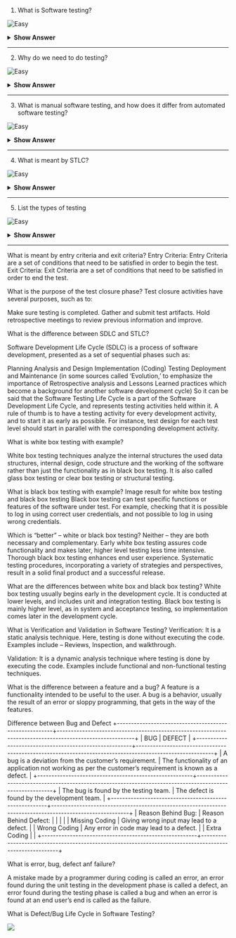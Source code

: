 1. What is Software testing?

![Easy](https://github.com/revaturelabs/interviewquestions/blob/dev/ComplexityTags/simple%20(2).svg)

<details>
<summary><b>Show Answer</b></summary>
<blockquote>

Software testing is the process of evaluating and verifying that a software product or application does what it is supposed to do.

</blockquote>
</details>
  
---

2. Why do we need to do testing?

![Easy](https://github.com/revaturelabs/interviewquestions/blob/dev/ComplexityTags/simple%20(2).svg)

<details>
<summary><b>Show Answer</b></summary>
<blockquote>

Some reasons:

- Since it discovers defects/bugs before the delivery to the client, which guarantees the high quality of the software.
- It makes the software more reliable and easy to use.
- Thoroughly tested software ensures reliable and high-performance software operation.

</blockquote>
</details>
  
---

3. What is manual software testing, and how does it differ from automated software testing?


![Easy](https://github.com/revaturelabs/interviewquestions/blob/dev/ComplexityTags/simple%20(2).svg)

<details>
<summary><b>Show Answer</b></summary>
<blockquote>

Manual software testing is a process where human testers manually run test cases, then generate the resulting test reports. With automation software testing, these functions are executed by automation tools such as test scripts and code. The tester takes the end user’s role to determine how well the app works.

</blockquote>
</details>
  
---


4. What is meant by STLC?

![Easy](https://github.com/revaturelabs/interviewquestions/blob/dev/ComplexityTags/simple%20(2).svg)

<details>
<summary><b>Show Answer</b></summary>
<blockquote>

- STLC stands Software Testing Life Cyle. 
- STLC defines a series of activities performed during testing to ensure the quality of the software.
  
<img src = "https://user-images.githubusercontent.com/70228962/195261473-9140741d-0315-405c-ac06-def823ea023d.png" height="300"/>
 
**6 Phases:**
  
1. **Requirement Analysis** - During this phase, feature requirements collected in the SDLC process are evaluated to identify testable aspects. If necessary, testing teams may need to consult with stakeholders to clarify requirements. These requirements can either be functional or non-functional, defining what a feature can do or it’s characteristics respectively.
2. **Test Planning** - This phase includes implementing and defining a test strategy in the testing plan and estimating the efforts and costs of the testing team. 
3. **Test Case Development** - During this phase, testers create test cases. Each test case defines test inputs for data, procedures, execution conditions, and anticipated results.
4. **Environment Setup** - 
5. **Test Execution** - 
6. **Test Closure** - 

</blockquote>
</details>
  
---

5. List the types of testing


![Easy](https://github.com/revaturelabs/interviewquestions/blob/dev/ComplexityTags/simple%20(2).svg)

<details>
<summary><b>Show Answer</b></summary>
<blockquote>
  
Software testing is generally classified into two main broad categories: functional testing and non-functional testing.

<img src = "https://user-images.githubusercontent.com/70228962/195267678-4f17c0c7-71b7-4210-8ae9-7d1e4cc15af9.png" height = "300"/>

</blockquote>
</details>
  
---

What is meant by entry criteria and exit criteria?
Entry Criteria: Entry Criteria are a set of conditions that need to be satisfied in order to begin the test.
Exit Criteria: Exit Criteria are a set of conditions that need to be satisfied in order to end the test.

What is the purpose of the test closure phase?
Test closure activities have several purposes, such as to:

Make sure testing is completed.
Gather and submit test artifacts.
Hold retrospective meetings to review previous information and improve.

What is the difference between SDLC and STLC?

Software Development Life Cycle (SDLC) is a process of software development, presented as a set of sequential phases such as:

Planning
Analysis and Design
Implementation (Coding)
Testing
Deployment and Maintenance (in some sources called ‘Evolution,’ to emphasize the importance of Retrospective analysis and Lessons Learned practices which become a background for another software development cycle)
So it can be said that the Software Testing Life Cycle is a part of the Software Development Life Cycle, and represents testing activities held within it. A rule of thumb is to have a testing activity for every development activity, and to start it as early as possible. For instance, test design for each test level should start in parallel with the corresponding development activity.


What is white box testing with example?

White box testing techniques analyze the internal structures the used data structures, internal design, code structure and the working of the software rather than just the functionality as in black box testing. It is also called glass box testing or clear box testing or structural testing.

What is black box testing with example?
Image result for white box testing and black box testing
Black box testing can test specific functions or features of the software under test. For example, checking that it is possible to log in using correct user credentials, and not possible to log in using wrong credentials.


Which is “better” – white or black box testing?
Neither – they are both necessary and complementary. Early white box testing assures code functionality and makes later, higher level testing less time intensive. Thorough black box testing enhances end user experience. Systematic testing procedures, incorporating a variety of strategies and perspectives, result in a solid final product and a successful release.

What are the differences between white box and black box testing?
White box testing usually begins early in the development cycle. It is conducted at lower levels, and includes unit and integration testing. Black box testing is mainly higher level, as in system and acceptance testing, so implementation comes later in the development cycle.

 What is Verification and Validation in Software Testing?
Verification: It is a static analysis technique. Here, testing is done without executing the code. Examples include – Reviews, Inspection, and walkthrough.

Validation: It is a dynamic analysis technique where testing is done by executing the code. Examples include functional and non-functional testing techniques.

What is the difference between a feature and a bug?
A feature is a functionality intended to be useful to the user. A bug is a behavior, usually the result of an error or sloppy programming, that gets in the way of the features.

Difference between Bug and Defect
+-------------------------------------------------------+---------------------------------------------------------------------------------------------------------+
| BUG                                                   | DEFECT                                                                                                  |
+-------------------------------------------------------+---------------------------------------------------------------------------------------------------------+
| A bug is a deviation from the customer’s requirement. | The functionality of an application not working as per the customer’s requirement is known as a defect. |
+-------------------------------------------------------+---------------------------------------------------------------------------------------------------------+
| The bug is found by the testing team.                 | The defect is found by the development team.                                                            |
+-------------------------------------------------------+---------------------------------------------------------------------------------------------------------+
| Reason Behind Bug:                                    | Reason Behind Defect:                                                                                   |
|                                                       |                                                                                                         |
| Missing Coding                                        | Giving wrong input may lead to a defect.                                                                |
| Wrong Coding                                          | Any error in code may lead to a defect.                                                                 |
| Extra Coding                                          |                                                                                                         |
+-------------------------------------------------------+---------------------------------------------------------------------------------------------------------+


What is error, bug, defect anf failure?

A mistake made by a programmer during coding is called an error, an error found during the unit testing in the development phase is called a defect, an error found during the testing phase is called a bug and when an error is found at an end user’s end is called as the failure.

What is Defect/Bug Life Cycle in Software Testing?

<img src = "https://user-images.githubusercontent.com/70228962/195288096-8cf86cdf-e93e-4da1-a7fe-7710ece088f6.png">



